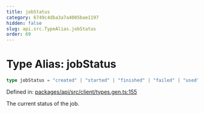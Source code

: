 ```yaml
---
title: jobStatus
category: 6749c4dba3a7a4005bae1197
hidden: false
slug: api.src.TypeAlias.jobStatus
order: 69
---
```


# Type Alias: jobStatus

```ts
type jobStatus = "created" | "started" | "finished" | "failed" | "used" | "restarted";
```

Defined in: [packages/api/src/client/types.gen.ts:155](https://github.com/zkcloudworker/minatokens-lib/blob/main/packages/api/src/client/types.gen.ts#L155)

The current status of the job.
